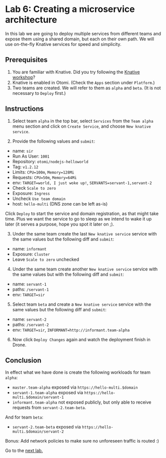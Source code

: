 # Lab 6: Creating a microservice architecture

In this lab we are going to deploy multiple services from different teams and expose them using a shared domain, but each on their own path. We will use on-the-fly Knative services for speed and simplicity.

## Prerequisites

1. You are familiar with Knative. Did you try following the [Knative workshop](../02-knative/README.md)?
2. Knative is enabled in Otomi. (Check the `Apps` section under `Platform`.)
3. Two teams are created. We will refer to them as `alpha` and `beta`. (It is not necessary to `Deploy` first.)

## Instructions

1. Select team `alpha` in the top bar, select `Services` from the `Team alpha` menu section and click on `Create Service`, and choose `New knative service`.

2. Provide the following values and `submit`:

- name: `sir`
- Run As User: `1001`
- Repository: `otomi/nodejs-helloworld`
- Tag: `v1.2.12`
- Limits: `CPU=100m`, `Memory=128Mi`
- Requests: `CPU=50m`, `Memory=64Mi`
- env: `TARGET=world, I just woke up!`, `SERVANTS=servant-1,servant-2`
- Check `Scale to zero`
- Exposure: `Ingress`
- Uncheck `Use team domain`
- host: `hello-multi` (DNS zone can be left as-is)

Click `Deploy` to start the service and domain registration, as that might take time. Plus we want the service to go to sleep as we intend to wake it up later (it serves a purpose, hope you spot it later on ;).

3. Under the same team create the last `New knative service` service with the same values but the following diff and `submit`:

- name: `informant`
- Exposure: `Cluster`
- Leave `Scale to zero` unchecked

4. Under the same team create another `New knative service` service  with the same values but with the following diff and `submit`:

- name: `servant-1`
- paths: `/servant-1`
- env: `TARGET=sir`
 
5. Select team `beta` and create a `New knative service` service with the same values but the following diff and `submit`:

- name: `servant-2`
- paths: `/servant-2`
- env: `TARGET=sir`, `INFORMANT=http://informant.team-alpha` 

6. Now click `Deploy Changes` again and watch the deployment finish in Drone.

## Conclusion

In effect what we have done is create the following workloads for team `alpha`:

- `master.team-alpha` exposed via `https://hello-multi.$domain`
- `servant-1.team-alpha` exposed via `https://hello-multi.$domain/servant-1`
- `informant.team-alpha` not exposed publicly, but only able to receive requests from `servant-2.team-beta`.

And for team `beta`:

- `servant-2.team-beta` exposed via `https://hello-multi.$domain/servant-2`

Bonus: Add network policies to make sure no unforeseen traffic is routed :)

Go to the [next lab.](../07-argocd/README.md)
